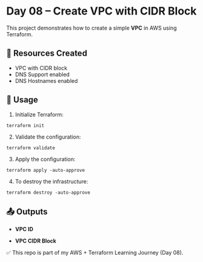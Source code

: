 # Day 08 – Create VPC with CIDR Block

This project demonstrates how to create a simple **VPC** in AWS using Terraform.

## 📌 Resources Created
- VPC with CIDR block
- DNS Support enabled
- DNS Hostnames enabled

## 🚀 Usage

1. Initialize Terraform:
```
terraform init
```
2. Validate the configuration:
```
terraform validate
```
3. Apply the configuration:
```
terraform apply -auto-approve
```
4. To destroy the infrastructure:
```
terraform destroy -auto-approve
```
## 📤 Outputs

* **VPC ID**

* **VPC CIDR Block**

✅ This repo is part of my AWS + Terraform Learning Journey (Day 08).